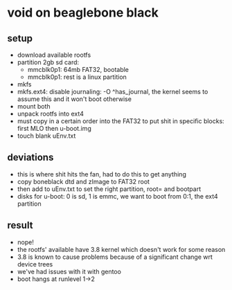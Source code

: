 # void on beaglebone black

## setup

- download available rootfs
- partition 2gb sd card:
	* mmcblk0p1: 64mb FAT32, bootable
	* mmcblk0p1: rest is a linux partition
- mkfs
- mkfs.ext4: disable journaling: -O ^has_journal,
the kernel seems to assume this and it won't boot otherwise
- mount both
- unpack rootfs into ext4
- must copy in a certain order into the FAT32
to put shit in specific blocks:
first MLO then u-boot.img
- touch blank uEnv.txt


## deviations

- this is where shit hits the fan,
had to do this to get anything
- copy boneblack dtd and zImage to FAT32 root
- then add to uEnv.txt to set the right partition, root= and bootpart
- disks for u-boot: 0 is sd, 1 is emmc, we want to boot from 0:1,
the ext4 partition


## result

- nope!
- the rootfs' available have 3.8 kernel
which doesn't work for some reason
- 3.8 is known to cause problems
because of a significant change wrt device trees
- we've had issues with it with gentoo
- boot hangs at runlevel 1->2
